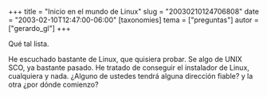+++
title = "Inicio en el mundo de Linux"
slug = "20030210124706808"
date = "2003-02-10T12:47:00-06:00"
[taxonomies]
tema = ["preguntas"]
autor = ["gerardo_gl"]
+++

Qué tal lista.

He escuchado bastante de Linux, que quisiera probar. Se algo de UNIX
SCO, ya bastante pasado. He tratado de conseguir el instalador de Linux,
cualquiera y nada. ¿Alguno de ustedes tendrá alguna dirección fiable? y
la otra ¿por dónde comienzo?
